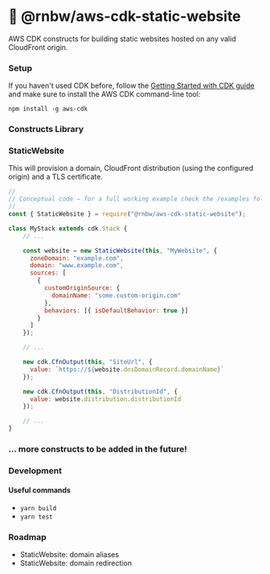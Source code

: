 # 🌈 @rnbw/aws-cdk-static-website

AWS CDK constructs for building static websites hosted on any valid CloudFront origin.

### Setup

If you haven't used CDK before, follow the [Getting Started with CDK guide](https://docs.aws.amazon.com/cdk/latest/guide/getting_started.html)
and make sure to install the AWS CDK command-line tool:

```
npm install -g aws-cdk
```

### Constructs Library

### StaticWebsite

This will provision a domain, CloudFront distribution (using the configured origin) and a TLS certificate.

```javascript
//
// Conceptual code – for a full working example check the /examples folder.
//
const { StaticWebsite } = require("@rnbw/aws-cdk-static-website");

class MyStack extends cdk.Stack {
    // ...

    const website = new StaticWebsite(this, "MyWebsite", {
      zoneDomain: "example.com",
      domain: "www.example.com",
      sources: [
        {
          customOriginSource: {
            domainName: "some.custom-origin.com"
          },
          behaviors: [{ isDefaultBehavior: true }]
        }
      ]
    });

    // ...

    new cdk.CfnOutput(this, "SiteUrl", {
      value: `https://${website.dnsDomainRecord.domainName}`
    });

    new cdk.CfnOutput(this, "DistributionId", {
      value: website.distribution.distributionId
    });

    // ...
}
```

### ... more constructs to be added in the future!

### Development

#### Useful commands

- `yarn build`
- `yarn test`

### Roadmap

- StaticWebsite: domain aliases
- StaticWebsite: domain redirection
